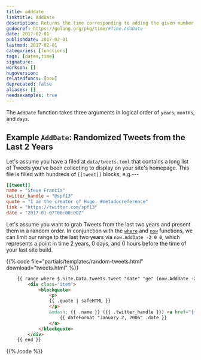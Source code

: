 ```yaml
---
title: adddate
linktitle: AddDate
description: Returns the time corresponding to adding the given number of years, months, and days passed to the function.
godocref: https://golang.org/pkg/time/#Time.AddDate
date: 2017-02-01
publishdate: 2017-02-01
lastmod: 2017-02-01
categories: [functions]
tags: [dates,time]
signature:
workson: []
hugoversion:
relatedfuncs: [now]
deprecated: false
aliases: []
needsexamples: true
---
```



The `AddDate` function takes three arguments in logical order of `years`, `months`, and `days`.

## Example `AddDate`: Randomized Tweets from the Last 2 Years

Let's assume you have a filed at `data/tweets.toml` that contains a long list of Tweets you've been collecting to display on your site's homepage. This file is filled with hundreds of `[[tweet]]` blocks; e.g.---

```toml
[[tweet]]
name = "Steve Francia"
twitter_handle = "@spf13"
quote = "I am the creator of Hugo. #metadocreference"
link = "https://twitter.com/spf13"
date = "2017-01-07T00:00:00Z"
```

Let's assume you want to grab Tweets from the last two years and present them in a random order. In conjunction with the [`where`](functions/where/) and [`now`](/functions/now/) functions, we can limit our range to the last two years via `now.AddDate -2 0 0`, which represents a point in time 2 years, 0 days, and 0 hours before the time of your last site build.

{{% code file="partials/templates/random-tweets.html" download="tweets.html" %}}
```html
    {{ range where $.Site.Data.tweets.tweet "date" "ge" (now.AddDate -2 0 0) | shuffle }}
        <div class="item">
            <blockquote>
                <p>
                {{ .quote | safeHTML }}
                </p>
                &mdash; {{ .name }} ({{ .twitter_handle }}) <a href="{{ .link }}">
                    {{ dateFormat "January 2, 2006" .date }}
                </a>
            </blockquote>
        </div>
    {{ end }}
```
{{% /code %}}

<!-- Look to example in docs site here: https://github.com/spf13/hugo/blob/master/docs/layouts/index.html--e.g., can be paired with now and where -->